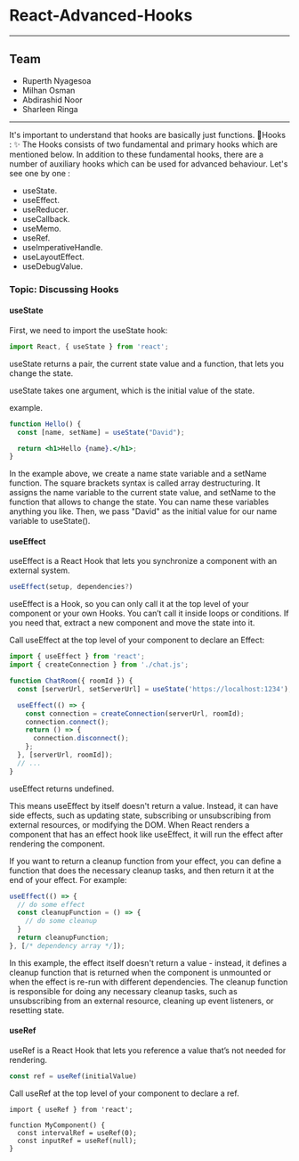 # React-Advanced-Hooks

---

## Team

- Ruperth Nyagesoa
- Milhan Osman
- Abdirashid Noor
- Sharleen Ringa

---
It's important to understand that hooks are basically just functions.
💎Hooks : ✨ The Hooks consists of two fundamental and primary hooks which are mentioned below.
In addition to these fundamental hooks, there are a number of auxiliary hooks which can be used for advanced behaviour.
Let's see one by one : 
- useState.
- useEffect. 
- useReducer. 
- useCallback.
- useMemo. 
- useRef. 
- useImperativeHandle. 
- useLayoutEffect. 
- useDebugValue.
### Topic: Discussing Hooks
#### useState

First, we need to import the useState hook:

```jsx
import React, { useState } from 'react'; 
```
useState returns a pair, the current state value and a function, that lets you change the state.

useState takes one argument, which is the initial value of the state.

example.

```jsx
function Hello() {
  const [name, setName] = useState("David");

  return <h1>Hello {name}.</h1>;
}
```
In the example above, we create a name state variable and a setName function. The square brackets syntax is called array destructuring. It assigns the name variable to the current state value, and setName to the function that allows to change the state. You can name these variables anything you like.
Then, we pass "David" as the initial value for our name variable to useState().

#### useEffect
useEffect is a React Hook that lets you synchronize a component with an external system.


```jsx
useEffect(setup, dependencies?)
```
useEffect is a Hook, so you can only call it at the top level of your component or your own Hooks. You can’t call it inside loops or conditions. If you need that, extract a new component and move the state into it.

Call useEffect at the top level of your component to declare an Effect:

```jsx
import { useEffect } from 'react';
import { createConnection } from './chat.js';

function ChatRoom({ roomId }) {
  const [serverUrl, setServerUrl] = useState('https://localhost:1234');

  useEffect(() => {
    const connection = createConnection(serverUrl, roomId);
    connection.connect();
    return () => {
      connection.disconnect();
    };
  }, [serverUrl, roomId]);
  // ...
}
```
useEffect returns undefined.

This means useEffect by itself doesn't return a value. Instead, it can have side effects, such as updating state, subscribing or unsubscribing from external resources, or modifying the DOM. When React renders a component that has an effect hook like useEffect, it will run the effect after rendering the component.

If you want to return a cleanup function from your effect, you can define a function that does the necessary cleanup tasks, and then return it at the end of your effect. For example:

```jsx
useEffect(() => {
  // do some effect
  const cleanupFunction = () => {
    // do some cleanup
  }
  return cleanupFunction;
}, [/* dependency array */]);
```
In this example, the effect itself doesn't return a value - instead, it defines a cleanup function that is returned when the component is unmounted or when the effect is re-run with different dependencies. The cleanup function is responsible for doing any necessary cleanup tasks, such as unsubscribing from an external resource, cleaning up event listeners, or resetting state.

#### useRef
useRef is a React Hook that lets you reference a value that’s not needed for rendering.

```jsx
const ref = useRef(initialValue)
```
Call useRef at the top level of your component to declare a ref.

```jsz
import { useRef } from 'react';

function MyComponent() {
  const intervalRef = useRef(0);
  const inputRef = useRef(null);
}  
```



